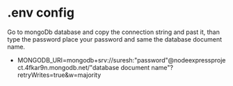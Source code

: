 # .env config

Go to mongoDb database and copy the connection string and past it, than
type the password place your password and same the database document name. 

* MONGODB_URI=mongodb+srv://suresh:"password"@nodeexpressproject.4fkar9n.mongodb.net/"database document name"?retryWrites=true&w=majority
